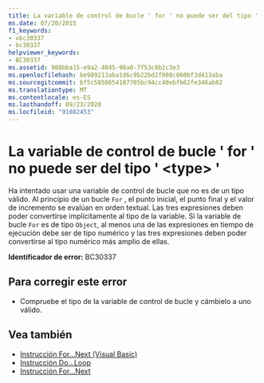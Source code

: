 ```yaml
---
title: La variable de control de bucle ' for ' no puede ser del tipo ' <type> '
ms.date: 07/20/2015
f1_keywords:
- vbc30337
- bc30337
helpviewer_keywords:
- BC30337
ms.assetid: 988bba15-e9a2-4045-98a0-7f53c8b2c3e3
ms.openlocfilehash: be989213aba1d6c9b22bd2f008c060bf3d413aba
ms.sourcegitcommit: bf5c5850654187705bc94cc40ebfb62fe346ab02
ms.translationtype: MT
ms.contentlocale: es-ES
ms.lasthandoff: 09/23/2020
ms.locfileid: "91082453"
---
```

# <a name="for-loop-control-variable-cannot-be-of-type-type"></a>La variable de control de bucle ' for ' no puede ser del tipo ' \<type> '

Ha intentado usar una variable de control de bucle que no es de un tipo válido. Al principio de un bucle `For` , el punto inicial, el punto final y el valor de incremento se evalúan en orden textual. Las tres expresiones deben poder convertirse implícitamente al tipo de la variable. Si la variable de bucle `For` es de tipo `Object`, al menos una de las expresiones en tiempo de ejecución debe ser de tipo numérico y las tres expresiones deben poder convertirse al tipo numérico más amplio de ellas.  
  
 **Identificador de error:** BC30337  
  
## <a name="to-correct-this-error"></a>Para corregir este error  
  
- Compruebe el tipo de la variable de control de bucle y cámbielo a uno válido.  
  
## <a name="see-also"></a>Vea también

- [Instrucción For...Next (Visual Basic)](../language-reference/statements/for-next-statement.md)
- [Instrucción Do...Loop](../language-reference/statements/do-loop-statement.md)
- [Instrucción For...Next](../language-reference/statements/for-next-statement.md)
